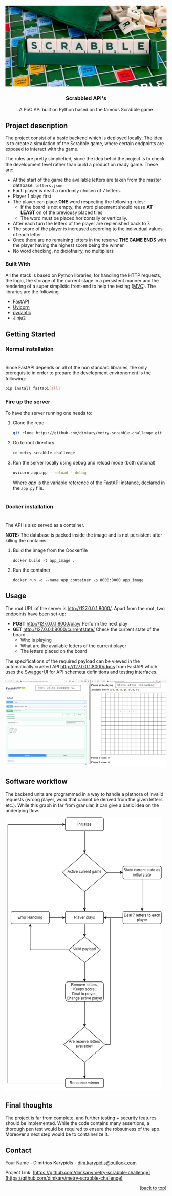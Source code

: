 <br />
<div align="center">
  <a>
    <img src="images/scrabble.jpg" alt="Logo">
  </a>

  <h3 align="center">Scrabbled API's</h3>

  <p align="center">
    A PoC API built on Python based on the famous Scrabble game
    <br />
  </p>
</div>


<!-- ABOUT THE PROJECT -->
## Project description
The project consist of a basic backend which is deployed locally. The idea is to create a simulation of the Scrabble game, where certain endpoints are exposed to interact with tha game.

The rules are pretty simpliefied, since the idea behid the project is to check the development level rather than build a production ready game. These are:

* At the start of the game the available letters are taken from the master database, `letters.json`.
* Each player is dealt a randomly chosen of 7 letters.
* Player 1 plays first
* The player can place **ONE** word respecting the following rules:
    * If the board is not empty, the word placement should reuse **AT LEAST** on of the previousy placed tiles
    * The word must be placed horizontally or vertically.
* After each turn the letters of the player are replenished back to 7.
* The score of the player is increased according to the indivudual values of each letter
* Once there are no remaining letters in the reserve **THE GAME ENDS** with the player having the highest score being the winner
* No word checking, no diciotnairy, no multipliers

### Built With

All the stack is based on Python libraries, for handling the HTTP requests, the logic, the storage of the current stage in a persistent manner and the rendering of a super simplistic front-end to help the testing ([MVC](https://www.geeksforgeeks.org/mvc-design-pattern/)). The libraries are the following

* [FastAPI](https://fastapi.tiangolo.com/)
* [Uvicorn](https://www.uvicorn.org/)
* [pydantic](https://pydantic-docs.helpmanual.io/)
* [Jinja2](https://palletsprojects.com/p/jinja/)

## Getting Started

### Normal installation
#
Since FastAPI depends on all of the non standard libraries, the only prerequisite in order to prepare the development environement is the following:

  ```sh
  pip install fastapi[all]
  ```

### Fire up the server

To have the server running one needs to:

1. Clone the repo
   ```sh
   git clone https://github.com/dimkary/metry-scrabble-challenge.git
   ```
2. Go to root directory
   ```sh
   cd metry-scrabble-challenge
   ```
3. Run the server locally using debug and reload mode (both optional)
   ```sh
   uvicorn app:app --reload --debug
   ```
   Where *app* is the variable reference of the FastAPI instance, declared in the `app.py` file.

#
### Docker installation
#
The API is also served as a container.

**NOTE:** The database is packed inside the image and is not persistent after killing the container

1. Build the image from the Dockerfile
   ```
   docker build -t app_image .
   ```

2. Run the container
   ```
   docker run -d --name app_container -p 8000:8000 app_image
   ```
## Usage

The root URL of the server is http://127.0.0.1:8000/. Apart from the root, two endpoints have been set-up:

* **POST** http://127.0.0.1:8000/play/ Perform the next play
* **GET** http://127.0.0.1:8000/currentstate/ Check the current state of the board
    * Who is playing
    * What are the available letters of the current player
    * The letters placed on the board

The specifications of the required payload can be viewed in the automatically craeted API http://127.0.0.1:8000/docs from FastAPI which uses the [SwaggerUI](https://swagger.io/tools/swagger-ui/) for API schemeta definitions and testing interfaces.

  <a>
    <img src="images/example.png" alt="Logo">
  </a>

## Software workflow
The backend units are programmed in a way to handle a plethora of invalid requests (wrong player, word that cannot be derived from the given letters etc.). While this graph in far from granular, it can give a basic idea on the underlying flow.

  <a>
    <img src="images/scrabble_flow.png" alt="Logo">
  </a>

## Final thoughts

The project is far from complete, and further testing + security features should be implemented. While the code contains many assertions, a thorough pen test would be required to ensure the robsutness of the app. Moreover a next step would be to containerize it.
## Contact

Your Name - Dimitrios Karypidis - dim.karypidis@outlook.com

Project Link: [https://github.com/dimkary/metry-scrabble-challenge](https://github.com/dimkary/metry-scrabble-challenge)

<p align="right">(<a href="#top">back to top</a>)</p>
